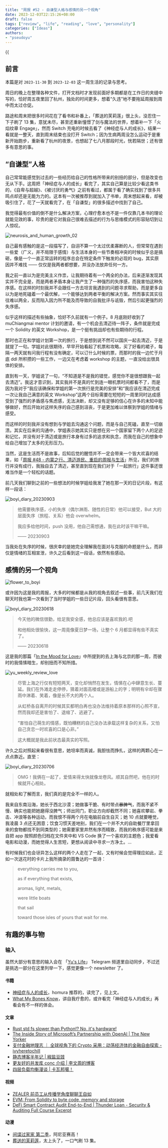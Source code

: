 ```yaml
---
title: "周报 #52 - 自谦型人格与感情的另一个视角"
date: 2023-12-03T22:15:26+08:00
draft: false
tags: ["review", "life", "reading", "love", "personality"]
categories: ["Ideas"]
authors:
- "pseudoyu"
---
```


{{<audio src="audios/special_person.mp3" caption="《特别的人 - 方大同》" >}}

## 前言

本篇是对 `2023-11-30` 到 `2023-12-03` 这一周生活的记录与思考。

周日的晚上在整理各种文件，打开文档时才发现前面好多期都是在工作日的夹缝中写的，恰好周五夜里回了杭州，独处的时间更多，想着“久违”地不要拖延周报到周中而太过仓促。

路途和周末把很多时间花在了看书和补番上，「葬送的芙莉莲」很上头，没忍住一下子刷了 13 集，意犹未尽，甚至还重新憧憬了剑与魔法的世界，想着补一下「火焰纹章 Engage」，然而 Switch 充电的时候去看了《神经症与人的成长》，结果一看就是一整天，直到周末结束也没打开 Switch；因为生病两周没怎么运动于是重新开始跑步，重新看了杭州的夜景，也想起了七八月那段时光，恍若隔世；还有很多有意思的事。

## “自谦型”人格

自己常常能感觉到过去的一些经历给自己的性格所带来的别扭的部分，但是改变也无从下手。这周把「神经症与人的成长」看完了，其实自己算是比较少看这类书的，《自卑与超越》、《被讨厌的勇气》之前有看过，都属于看了确实找到了很多共鸣点却还是无能为力的。这本有一次被推荐到就加入了书单，周末想起来看，却被吸引住了，花了一天就看完了，在「自谦型」的很多描述中找到了自己。

我觉得最有价值的倒不是什么解决方案，心理疗愈本也不是一件仅靠几本书的理论就能见效的事，珍贵的是它对我自己很难去描述的行为与思维模式的形容贴切到让人惊叹。

![neurosis_and_human_growth_02](https://image.pseudoyu.com/images/neurosis_and_human_growth_02.png)

自己最有感触的是这一段描写了，自诩不算一个太过优柔寡断的人，但常常在遇到一些爱（广义，并不局限于感情）与生活本身的一些节奏相冲突的时候似乎总是搞砸，像是一个一直正常运转的程序总会在特定条件下触发的必现的 bug，其实原因并不难找 —— 仅仅是我两者都想要，并没办法放弃任何一方。

我之前一直以为是完美主义作祟，让我期待着有一个两全的办法，后来逐渐发现其实并不完全是，而是两者矛盾本身让我产生了一种强烈的失序感，而我害怕这种失序感。在这样的时刻我并不会跟任一方去坦言我遇到的问题寻求帮助，而是更多自以为是地死磕着一个最优解，一个能够达到两者平衡的解决方案。然而事实其实往往难以两全，反而陷入因力所不能及而导致的自我批评与诋毁，然后引起更强烈的失序感。

似乎这样的描述有些抽象，恰好不久前就有一个例子。8 月底刚好收到了 muChiangmai mentor 计划的邀请，有一个机会去清迈待一阵子，条件就是完成一个 Solidity 的英文 Workshop，是一个挺有挑战却也有些期待的行程。

那时也正在和学姐计划第一次的旅行，于是想到说不然可以国庆一起去清迈，于是就提了一句。学姐对此很期待，早早开始看起了机票和攻略，买了好看的裙子，每隔一两天就有问我行程有没有确定，可以订什么时候的票，而那时的我一边忙于月底 ddl 所积攒的一些工作，一边又在考虑着 workshop 的主题，一直没给出很具体的安排。

直到有一天，学姐说了一句，“不知道是不是我的错觉，感觉你不是很想跟我一起去清迈”。我这才意识到，其实我并不是真的忙到连一眼机票时间都看不了，而是因为我对于“我应该确保和学姐的第一次旅行是完美的安排”和“我应该在清迈完成一次让我自己满意的英文 Workshop”这两个目标需要在短短的一周里同时达成感受到了强烈的矛盾感与焦虑感，无法决断，却又没有足够的信心在许多的未知中能够做好，然后开始对这样失序的自己感到沮丧，于是更加难以体察到学姐的情绪与感受。

而这样的时刻我并没有想到与学姐去沟通这个问题，而是与自己死磕，直至一切崩溃。其实在后来的沟通中，学姐表示她其实只是想在另一个国家留下两个人的足迹和记忆，并没有对于清迈或是旅行本身有过多的追求和执念，而我在自己的想象中给自己增加了太多的无形压力。

当然，这是生活而不是故事，后知后觉的醒悟并不一定会带来一个皆大欢喜的结果，如「[周报 #48 - 内蒙之行、清迈游民、重启的周报与生活](https://www.pseudoyu.com/en/2023/11/07/weekly_review_20231107/)」所见，我们的旅行并没有成行，我独自去了清迈，甚至直到现在我们对于「一起旅行」这件事还很难当作是一个轻松的话题。

前几天我们聊到之前的一些想法的时候学姐给我发了她在那一天的日记片段，有这样一段话：

![boyi_diary_20230903](https://image.pseudoyu.com/images/boyi_diary_20230903.png)

> 他需要秩序感，小的失序（偶尔淋雨、随性的日常）他可以接受，But 大的层面失序（旅程、关系）他会 overwhelm。
>
> 我应多给他时间，push 没用，他自己需想通，我在此时该干嘛干嘛。
>
> —— 20230903

当我处在失序的时候，很庆幸的是她完全理解我在面对与克服的命题是什么，而非仅是情绪的互相宣泄，许久之后看到这一段话，依然有些感动。

## 感情的另一个视角

![flower_to_boyi](https://image.pseudoyu.com/images/flower_to_boyi.jpg)

或许因为这是我的周报，大多的时候都是从我的视角去叙述一些事，前几天我们在聊天时我也第一次看到了当时学姐的一些日记片段，回头看很有意思。

![boyi_diary_20230618](https://image.pseudoyu.com/images/boyi_diary_20230618.png)

> 今天他的微信很勤，给足我安全感，他总应该是喜欢我的.吧
>
> 和他相处很愉快，这一周竟像夏日梦一场，让整个 6 月都显得有些不真实了。
>
> —— 20230618

这是我的那篇「[In the Mood for Love](https://www.pseudoyu.com/en/2023/07/10/weekly_review_20230710/)」中所提到的去上海与北京的那一周，而彼时的我情愫暗生，却别扭而不知所措。

![yu_weekly_review_love](https://image.pseudoyu.com/images/yu_weekly_review_love.png)

> 尽管上海之行仅有短短两天，变化却悄然在发生，情愫在心中肆意生长、蔓延。我们在外滩走走停停，猜着对面高楼或是游船上的字；明明有伞却在骤雨中淋着、笑着，像是长不大的两个人。
>
> 从虹桥各自离开的时候其实都明白再也没办法维持着原本那样的心照不宣，然而我却还是害怕了、退缩了、逃避了。
>
> “害怕自己萌生的情感，既怕糟糕的自己没办法承载这样复杂的关系，又怕自己贪恋一时欢喜的口是心非。”
>
> 这大概就是我此前状态最真实的写照。

许久之后对照起来看很有意思，她坦率而真诚，我胆怯而挣扎，这样的两颗心在一点点靠近。直至：

![boyi_diary_20230706](https://image.pseudoyu.com/images/boyi_diary_20230706.png)

> OMG！我俩在一起了，爱情来得太快就像龙卷风。顺其自然吧，他在的时候就开心相处。

就相处和了解而言，我们真的是完全不一样的人。

我来自东南沿海，她长于西北沙漠；她做事干脆、有时带点~~暴脾气~~，而我不紧不慢、确实也能把她磨得没脾气；师出同门，职业方向却截然不同；她喜欢攀岩、拳击、冲浪等各种运动，而我恨不得两个月在电脑前自生自灭；她 10 点就要睡觉，我凌晨 3 点还无困意；饮食习惯天差地别，我们在一个并不大的自助餐厅里拿回来的食物都找不到同类型的；她需要家里井然有序而精致，而我的秩序感可能是来自把 app 按照颜色归档在文件夹中和 VS Code 换了一个喜欢的主题色；我爱看电影和动漫，而她觉得人生苦短，更想从阅读中寻求一方净土。...

有时候我们也会讶异怎么这样的两个人走在了一起，又有时候会觉得理应如此，正如一次送花时的卡片上我所摘录的聂鲁达的一首诗：

> everything carries me to you,
>
> as if everything that exists,
>
> aromas, light, metals,
>
> were little boats
>
> that sail
>
> toward those isles of yours that wait for me.

## 有趣的事与物

### 输入

虽然大部分有意思的输入会在 「[Yu's Life](https://t.me/pseudoyulife)」 Telegram 频道里自动同步，不过还是挑选一部分在这里列举一下，感觉更像一个 newsletter 了。

#### 书籍

- [神经症与人的成长](https://book.douban.com/subject/26774193/)，homura 推荐的，读完了，见上文。
- [What My Bones Know](https://book.douban.com/subject/35754687/)，讲自我疗愈的，或许看完「神经症与人的成长」再看会有不一样的体会。

#### 文章

- [Rust std fs slower than Python!? No, it's hardware!](https://xuanwo.io/2023/04-rust-std-fs-slower-than-python/)
- [The Inside Story of Microsoft’s Partnership with OpenAI | The New Yorker](https://www.newyorker.com/magazine/2023/12/11/the-inside-story-of-microsofts-partnership-with-openai)
- [支付金融地理志 ｜ 全球视角下的 Crypto 采用：动荡经济体的金融自由探索 - ivyheretochill](https://ivyheretochill.xlog.app/Payment_Geography_Crypto_Adoption)
- [静态博客半年记 | 椒盐豆豉](https://blog.douchi.space/static-blog-half-year/#gsc.tab=0)
- [更友好的并发库 conc 介绍 | 李文周的博客](https://www.liwenzhou.com/posts/Go/conc/)
- [四层负载均衡漫谈 | 卡瓦邦噶！](https://www.kawabangga.com/posts/5301)

#### 视频

- [ZEALER 前员工从传播学角度聊聊王自如](https://www.bilibili.com/video/BV1m94y177Eo)
- [EVM: From Solidity to byte code, memory and storage](https://www.youtube.com/watch?v=RxL_1AfV7N4)
- [DeFi Smart Contract Audit End-to-End | Thunder Loan - Security & Auditing Full Course Excerpt](https://www.youtube.com/watch?v=nO0Q83VZCJM)

#### 动漫

- [间谍过家家 第二季](https://movie.douban.com/subject/36190888/)，阿尼亚赛高！
- [葬送的芙莉莲](http://movie.douban.com/subject/36093351/)，太上头了，一口气刷 13 集。
